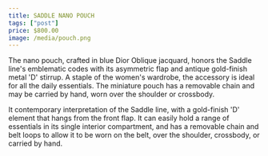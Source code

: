 ```yaml
---
title: SADDLE NANO POUCH
tags: ["post"]
price: $800.00
image: /media/pouch.png
---
```

The nano pouch, crafted in blue Dior Oblique jacquard, honors the Saddle line's emblematic codes with its asymmetric flap and antique gold-finish metal 'D' stirrup. A staple of the women's wardrobe, the accessory is ideal for all the daily essentials. The miniature pouch has a removable chain and may be carried by hand, worn over the shoulder or crossbody.
 
It contemporary interpretation of the Saddle line, with a gold-finish 'D' element that hangs from the front flap. It can easily hold a range of essentials in its single interior compartment, and has a removable chain and belt loops to allow it to be worn on the belt, over the shoulder, crossbody, or carried by hand.
